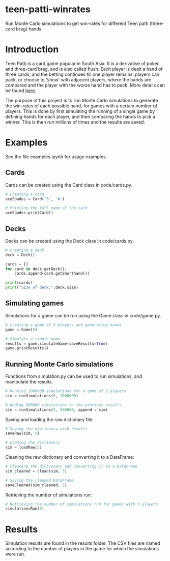 # teen-patti-winrates
Run Monte Carlo simulations to get win-rates for different Teen patti (three-card brag) hands

# Introduction
Teen Patti is a card game popular in South Asia. It is a derivative of poker and three-card brag, and is also called flush. Each player is dealt a hand of three cards, and the betting continues till one player remains: players can pack, or choose to 'show' with adjacent players, where the hands are compared and the player with the worse hand has to pack. More details can be found [here](https://en.wikipedia.org/wiki/Teen_patti).

The purpose of this project is to run Monte Carlo simulations to generate the win-rates of each possible hand, for games with a certain number of players. This is done by first simulating the running of a single game by defining hands for each player, and then comparing the hands to pick a winner. This is then run millions of times and the results are saved.

# Examples
See the file examples.ipynb for usage examples.

## Cards 
Cards can be created using the Card class in code/cards.py.

```python
# Creating a card
aceSpades = Card('S', 'A')

# Printing the full name of the card
aceSpades.printCard()
```

## Decks
Decks can be created using the Deck class in code/cards.py.

```python
# Creating a deck
deck = Deck()

cards = []
for card in deck.getDeck():
    cards.append(card.getShorthand())

print(cards)
print("Size of deck:",deck.size)
```

## Simulating games
Simulations for a game can be run using the Game class in code/game.py.

```python
# Creating a game of 5 players and generating hands
game = Game(5)

# Simulate a single game
results = game.simulateGame(saveResults=True)
game.printResults()
```

## Running Monte Carlo simulations
Functions from simulation.py can be used to run simulations, and manipulate the results.

```python
# Running 1000000 simulations for a game of 5 players
sim = runSimulations(5, 1000000)

# Adding 500000 simulations to the previous results
sim = runSimulations(5, 500000, append = sim)
```

Saving and loading the raw dictionary file:
```python
# Saving the dictionary with results
saveRaw(sim, 5)

# Loading the dictionary
sim = loadRaw(5)
```

Cleaning the raw dictionary and converting it to a DataFrame:
```python
# Cleaning the dictionary and converting it to a DataFrame
sim_cleaned = clean(sim, 5)

# Saving the cleaned DataFrame
saveCleaned(sim_cleaned, 5)
```

Retrieving the number of simulations run:
```python
# Retrieving the number of simulations run for games with 5 players
simulationsRun(5)
```

# Results
Simulation results are found in the results folder. The CSV files are named according to the number of players in the game for which the simulations were run.
